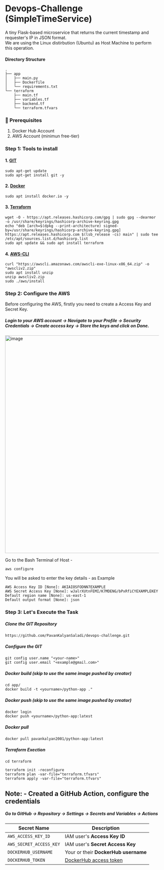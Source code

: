 # Devops-Challenge (SimpleTimeService)
A tiny Flask-based microservice that returns the current timestamp and requester's IP in JSON format. <br>
We are using the Linux distirbution (Ubuntu) as Host Machine to perform this operation.

#### Directory Structure
```
.
├── app
│   ├── main.py
│   ├── Dockerfile
│   └── requirements.txt
└── terraform
    ├── main.tf
    ├── variables.tf
    ├── backend.tf
    └── terraform.tfvars
```

### 🌱 Prerequisites
1. Docker Hub Account
2. AWS Account (minimun free-tier)

### Step 1: Tools to install
#### 1. [GIT](https://git-scm.com/downloads/linux)
   ```
   sudo apt-get update
   sudo apt-get install git -y
   ```
#### 2. [Docker](https://docs.docker.com/get-docker/)
   ```
   sudo apt install docker.io -y
   ```
#### 3. [Terraform](https://developer.hashicorp.com/terraform/downloads)
   ```
   wget -O - https://apt.releases.hashicorp.com/gpg | sudo gpg --dearmor -o /usr/share/keyrings/hashicorp-archive-keyring.gpg
   echo "deb [arch=$(dpkg --print-architecture) signed-by=/usr/share/keyrings/hashicorp-archive-keyring.gpg] https://apt.releases.hashicorp.com $(lsb_release -cs) main" | sudo tee /etc/apt/sources.list.d/hashicorp.list
   sudo apt update && sudo apt install terraform
   ```
#### 4. [AWS-CLI](https://docs.aws.amazon.com/cli/latest/userguide/install-cliv2.html)
   ```
   curl "https://awscli.amazonaws.com/awscli-exe-linux-x86_64.zip" -o "awscliv2.zip"
   sudo apt install unzip
   unzip awscliv2.zip
   sudo ./aws/install
   ```

### Step 2: Configure the AWS
Before configuring the AWS, firstly you need to create a Access Key and Secret Key.
##### Login to your AWS account -> Navigate to your Profile -> Security Credentials -> Create access key -> Store the keys and click on Done.
<img width="713" alt="image" src="https://github.com/user-attachments/assets/078802db-c822-4cfa-afab-e05ac2b03fdb" />

Go to the Bash Terminal of Host -
```
aws configure
```

You will be asked to enter the key details - as Example
```
AWS Access Key ID [None]: AKIAIOSFODNN7EXAMPLE
AWS Secret Access Key [None]: wJalrXUtnFEMI/K7MDENG/bPxRfiCYEXAMPLEKEY
Default region name [None]: us-east-1
Default output format [None]: json
```

### Step 3: Let's Execute the Task
##### Clone the GIT Repository
```
https://github.com/PavanKalyanSaladi/devops-challenge.git
```
##### Configure the GIT
```
git config user.name "<your-name>"
git config user.email "<example@gmail.com>"
```
##### Docker build (skip to use the same image pushed by creator)
```
cd app/
docker build -t <yourname>/python-app ."
```

##### Docker push (skip to use the same image pushed by creator)
```
docker login
docker push <yourname>/python-app:latest
```

##### Docker pull
```
docker pull pavankalyan2001/python-app:latest
```

##### Terraform Exection
```
cd terraform

terraform init -reconfigure
terraform plan -var-file="terraform.tfvars"
terraform apply -var-file="terraform.tfvars"
```

## Note: - Created a GitHub Action, configure the credentials
##### Go to GitHub → Repository → Settings → Secrets and Variables → Actions
| Secret Name            | Description                                |
|------------------------|--------------------------------------------|
| `AWS_ACCESS_KEY_ID`    | IAM user's **Access Key ID**               |
| `AWS_SECRET_ACCESS_KEY`| IAM user's **Secret Access Key**           |
| `DOCKERHUB_USERNAME`   | Your or their **DockerHub username**       |
| `DOCKERHUB_TOKEN`      | [DockerHub access token](https://hub.docker.com/settings/security) |
